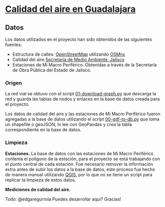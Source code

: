 # [Calidad del aire en Guadalajara](../../README.MD)

## Datos

Los datos utilizados en el proyecto han sido obtenidos de las siguientes fuentes:

+ Estructura de calles: [OpenStreetMap](https://openstreetmap.org) utilizando [OSMnx](https://github.com/gboeing/osmnx)
+ Calidad del aire [Secretaría de Medio Ambiente. Jalisco](https://semadet.jalisco.gob.mx/)
+ Estaciones de Mi Macro Periférico. Obtenidas a través de la Secretaría de Obra Pública del Estado de Jalisco.

### Origen

La red vial se obtuvo con el script [01-download-graph.py](../../scripts/01-download-graph.py) que descarga la red y guarda las tablas de nodos y enlaces en la base de datos creada para el proyecto.

Los datos de calidad del aire y las estaciones de Mi Macro Periférico fueron agregadas a la base de datos utilizando el script [00-gdf-to-db.py](../../scripts/00-gdf-to-db.py) que toma un shapefile o geoJSON, lo lee con GeoPandas y crea la tabla correspondiente en la base de datos.

### Limpieza

**Estaciones.** La base de datos con las estaciones de Mi Macro Periférico contenía el polígono de la estación, para el proyecto se está trabajando con el punto central de cada estación. Fue necesario remover la información extra antes de subir los datos a la base de datos, este proceso fue hecho de manera manual utilizando [QGIS](https://qgis.org), por lo que no se tiene un script para replicar la limpieza de estos datos.

**Mediciones de calidad del aire.**

Todo: @edgaregurrola Puedes desarrollar aquí? Gracias!
